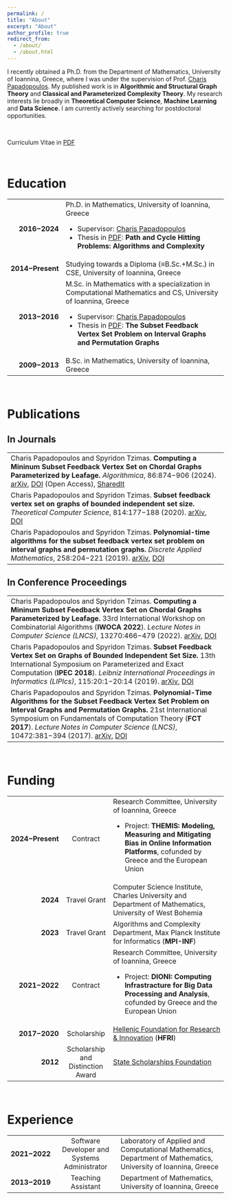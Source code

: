 ```yaml
---
permalink: /
title: "About"
excerpt: "About"
author_profile: true
redirect_from: 
  - /about/
  - /about.html
---
```


<style>span:hover{background-color:lightblue;}</style>
I recently obtained a Ph.D. from the Department of Mathematics, University of Ioannina, Greece, where I was under the supervision of Prof. <span>[Charis Papadopoulos](https://www.cse.uoi.gr/~charis/)</span>.
My published work is in **Algorithmic and Structural Graph Theory** and **Classical and Parameterized Complexity Theory**.
My research interests lie broadly in **Theoretical Computer Science**, **Machine Learning** and **Data Science**.
I am currently actively searching for postdoctoral opportunities.

<p style="color:White;">~</p>

Curriculum Vitae in <span>[PDF](https://stzimas.github.io/files/STzimas_CV.pdf)</span>

<p style="color:White;">~</p>

Education
=

|||
|---:|:---|
|**2016&#x2212;2024**|Ph.D. in Mathematics, University of Ioannina, Greece<br><ul><li>Supervisor: <span>[Charis Papadopoulos](https://www.cse.uoi.gr/~charis/)</span></li><li>Thesis in <span>[PDF](https://stzimas.github.io/files/STzimas_PhD_Thesis.pdf)</span>: **Path and Cycle Hitting Problems: Algorithms and Complexity**</li></ul>|
|**2014&#x2212;Present**|Studying towards a Diploma (&#x2261;B.Sc.+M.Sc.) in CSE, University of Ioannina, Greece|
|**2013&#x2212;2016**|M.Sc. in Mathematics with a specialization in Computational Mathematics and CS, University of Ioannina, Greece<br><ul><li>Supervisor: <span>[Charis Papadopoulos](https://www.cse.uoi.gr/~charis/)</span></li><li>Thesis in <span>[PDF](https://stzimas.github.io/files/STzimas_MSc_Thesis.pdf)</span>: **The Subset Feedback Vertex Set Problem on Interval Graphs and Permutation Graphs**</li></ul>|
|**2009&#x2212;2013**|B.Sc. in Mathematics, University of Ioannina, Greece|

<p style="color:White;">~</p>

Publications
=
In Journals
-

||
|---|
|Charis Papadopoulos and Spyridon Tzimas. **Computing a Mininum Subset Feedback Vertex Set on Chordal Graphs Parameterized by Leafage.** _Algorithmica_, 86:874&#x2212;906 (2024). <span>[arXiv](https://arxiv.org/abs/2103.03035)</span>, <span>[DOI](https://doi.org/10.1007/s00453-023-01149-5)</span> (Open Access), <span>[SharedIt](https://rdcu.be/dgNqx)</span>|
|Charis Papadopoulos and Spyridon Tzimas. **Subset feedback vertex set on graphs of bounded independent set size.** _Theoretical Computer Science_, 814:177&#x2212;188 (2020). <span>[arXiv](https://arxiv.org/abs/1805.07141)</span>, <span>[DOI](https://doi.org/10.1016/j.tcs.2020.01.029)</span>|
|Charis Papadopoulos and Spyridon Tzimas. **Polynomial-time algorithms for the subset feedback vertex set problem on interval graphs and permutation graphs.** _Discrete Applied Mathematics_, 258:204&#x2212;221 (2019). <span>[arXiv](https://arxiv.org/abs/1701.04634)</span>, <span>[DOI](https://doi.org/10.1016/j.dam.2018.11.017)</span>|

In Conference Proceedings
-

||
|---|
|Charis Papadopoulos and Spyridon Tzimas. **Computing a Mininum Subset Feedback Vertex Set on Chordal Graphs Parameterized by Leafage.** 33rd International Workshop on Combinatorial Algorithms (**IWOCA 2022**). _Lecture Notes in Computer Science (LNCS)_, 13270:466&#x2212;479 (2022). <span>[arXiv](https://arxiv.org/abs/2103.03035)</span>, <span>[DOI](https://doi.org/10.1007/978-3-031-06678-8_34)</span>|
|Charis Papadopoulos and Spyridon Tzimas. **Subset Feedback Vertex Set on Graphs of Bounded Independent Set Size.** 13th International Symposium on Parameterized and Exact  Computation (**IPEC 2018**). _Leibniz International Proceedings in Informatics (LIPIcs)_, 115:20:1&#x2212;20:14 (2019). <span>[arXiv](https://arxiv.org/abs/1805.07141)</span>, <span>[DOI](https://doi.org/10.4230/LIPIcs.IPEC.2018.20)</span>|
|Charis Papadopoulos and Spyridon Tzimas. **Polynomial-Time Algorithms for the Subset Feedback Vertex Set Problem on Interval Graphs and Permutation Graphs.** 21st International Symposium on Fundamentals of Computation Theory (**FCT 2017**). _Lecture Notes in Computer Science (LNCS)_, 10472:381&#x2212;394 (2017). <span>[arXiv](https://arxiv.org/abs/1701.04634)</span>, <span>[DOI](https://doi.org/10.1007/978-3-662-55751-8_30)</span>|

<p style="color:White;">~</p>

Funding
=

||||
|---:|:---:|:---|
|**2024&#x2212;Present**|Contract|Research Committee, University of Ioannina, Greece<br><ul><li>Project: **THEMIS: Modeling, Measuring and Mitigating Bias in Online Information Platforms**, cofunded by Greece and the European Union</li></ul>|
|**2024**|Travel Grant|Computer Science Institute, Charles University and<br>Department of Mathematics, University of West Bohemia|
|**2023**|Travel Grant|Algorithms and Complexity Department, Max Planck Institute for Informatics (**MPI-INF**)|
|**2021&#x2212;2022**|Contract|Research Committee, University of Ioannina, Greece<br><ul><li>Project: **DIONI: Computing Infrastracture for Big Data Processing and Analysis**, cofunded by Greece and the European Union</li></ul>|
|**2017&#x2212;2020**|Scholarship|<span>[Hellenic Foundation for Research & Innovation](https://www.elidek.gr/en/)</span> (**HFRI**)|
|**2012**|Scholarship and<br>Distinction Award|<span>[State Scholarships Foundation](https://www.iky.gr/en/)</span>|

<p style="color:White;">~</p>

Experience
=

||||
|---:|:---:|:---|
|**2021&#x2212;2022**|Software Developer and<br>Systems Administrator|Laboratory of Applied and Computational Mathematics,<br>Department of Mathematics, University of Ioannina, Greece|
|**2013&#x2212;2019**|Teaching Assistant|Department of Mathematics, University of Ioannina, Greece|
